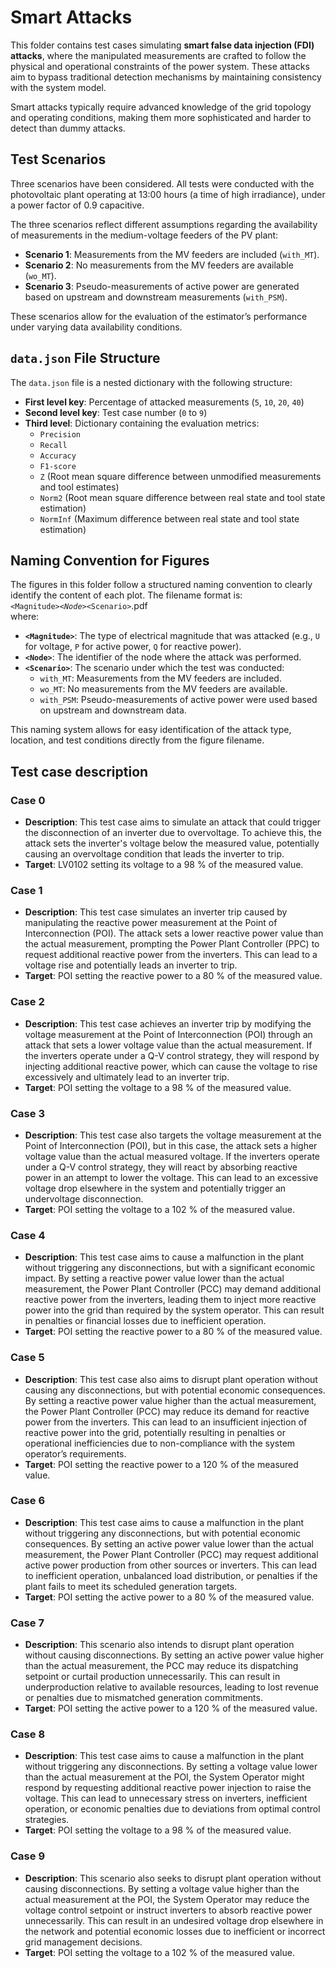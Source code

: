 # Smart Attacks

This folder contains test cases simulating **smart false data injection (FDI) attacks**, where the manipulated measurements are crafted to follow the physical and operational constraints of the power system. These attacks aim to bypass traditional detection mechanisms by maintaining consistency with the system model.

Smart attacks typically require advanced knowledge of the grid topology and operating conditions, making them more sophisticated and harder to detect than dummy attacks.

## Test Scenarios

Three scenarios have been considered. All tests were conducted with the photovoltaic plant operating at 13:00 hours (a time of high irradiance), under a power factor of 0.9 capacitive.

The three scenarios reflect different assumptions regarding the availability of measurements in the medium-voltage feeders of the PV plant:

- **Scenario 1**: Measurements from the MV feeders are included (`with_MT`).
- **Scenario 2**: No measurements from the MV feeders are available (`wo_MT`).
- **Scenario 3**: Pseudo-measurements of active power are generated based on upstream and downstream measurements (`with_PSM`).

These scenarios allow for the evaluation of the estimator’s performance under varying data availability conditions.

## `data.json` File Structure

The `data.json` file is a nested dictionary with the following structure:

- **First level key**: Percentage of attacked measurements (`5`, `10`, `20`, `40`)
- **Second level key**: Test case number (`0` to `9`)
- **Third level**: Dictionary containing the evaluation metrics:
  - `Precision`
  - `Recall`
  - `Accuracy`
  - `F1-score`
  - `Z` (Root mean square difference between unmodified measurements and tool estimates)
  - `Norm2` (Root mean square difference between real state and tool state estimation)
  - `NormInf` (Maximum difference between real state and tool state estimation)


## Naming Convention for Figures

The figures in this folder follow a structured naming convention to clearly identify the content of each plot. The filename format is:\
`<Magnitude>`_`<Node>`_`<Scenario>`.pdf\
where:

- **`<Magnitude>`**: The type of electrical magnitude that was attacked (e.g., `U` for voltage, `P` for active power, `Q` for reactive power).
- **`<Node>`**: The identifier of the node where the attack was performed.
- **`<Scenario>`**: The scenario under which the test was conducted:
  - `with_MT`: Measurements from the MV feeders are included.
  - `wo_MT`: No measurements from the MV feeders are available.
  - `with_PSM`: Pseudo-measurements of active power were used based on upstream and downstream data.

This naming system allows for easy identification of the attack type, location, and test conditions directly from the figure filename.
## Test case description

### **Case 0**
- **Description**: This test case aims to simulate an attack that could trigger the disconnection of an inverter due to overvoltage. To achieve this, the attack sets the inverter's voltage below the measured value, potentially causing an overvoltage condition that leads the inverter to trip.
- **Target**: LV0102 setting its voltage to a 98 % of the measured value.

### **Case 1**
- **Description**: This test case simulates an inverter trip caused by manipulating the reactive power measurement at the Point of Interconnection (POI). The attack sets a lower reactive power value than the actual measurement, prompting the Power Plant Controller (PPC) to request additional reactive power from the inverters. This can lead to a voltage rise and potentially leads an inverter to trip.
- **Target**: POI setting the reactive power to a 80 % of the measured value.

### **Case 2**
- **Description**: This test case achieves an inverter trip by modifying the voltage measurement at the Point of Interconnection (POI) through an attack that sets a lower voltage value than the actual measurement. If the inverters operate under a Q-V control strategy, they will respond by injecting additional reactive power, which can cause the voltage to rise excessively and ultimately lead to an inverter trip.
- **Target**: POI setting the voltage to a 98 % of the measured value.

### **Case 3**
- **Description**: This test case also targets the voltage measurement at the Point of Interconnection (POI), but in this case, the attack sets a higher voltage value than the actual measured voltage. If the inverters operate under a Q-V control strategy, they will react by absorbing reactive power in an attempt to lower the voltage. This can lead to an excessive voltage drop elsewhere in the system and potentially trigger an undervoltage disconnection.
- **Target**: POI setting the voltage to a 102 % of the measured value.

### **Case 4**
- **Description**: This test case aims to cause a malfunction in the plant without triggering any disconnections, but with a significant economic impact. By setting a reactive power value lower than the actual measurement, the Power Plant Controller (PCC) may demand additional reactive power from the inverters, leading them to inject more reactive power into the grid than required by the system operator. This can result in penalties or financial losses due to inefficient operation. 
- **Target**: POI setting the reactive power to a 80 % of the measured value. 

### **Case 5**
- **Description**: This test case also aims to disrupt plant operation without causing any disconnections, but with potential economic consequences. By setting a reactive power value higher than the actual measurement, the Power Plant Controller (PCC) may reduce its demand for reactive power from the inverters. This can lead to an insufficient injection of reactive power into the grid, potentially resulting in penalties or operational inefficiencies due to non-compliance with the system operator’s requirements.
- **Target**: POI setting the reactive power to a 120 % of the measured value.

### **Case 6**
- **Description**: This test case aims to cause a malfunction in the plant without triggering any disconnections, but with potential economic consequences. By setting an active power value lower than the actual measurement, the Power Plant Controller (PCC) may request additional active power production from other sources or inverters. This can lead to inefficient operation, unbalanced load distribution, or penalties if the plant fails to meet its scheduled generation targets.
- **Target**: POI setting the active power to a 80 % of the measured value. 

### **Case 7**
- **Description**: This scenario also intends to disrupt plant operation without causing disconnections. By setting an active power value higher than the actual measurement, the PCC may reduce its dispatching setpoint or curtail production unnecessarily. This can result in underproduction relative to available resources, leading to lost revenue or penalties due to mismatched generation commitments.
- **Target**: POI setting the active power to a 120 % of the measured value.

### **Case 8**
- **Description**: This test case aims to cause a malfunction in the plant without triggering any disconnections. By setting a voltage value lower than the actual measurement at the POI, the System Operator might respond by requesting additional reactive power injection to raise the voltage. This can lead to unnecessary stress on inverters, inefficient operation, or economic penalties due to deviations from optimal control strategies.
- **Target**: POI setting the voltage to a 98 % of the measured value. 

### **Case 9**
- **Description**: This scenario also seeks to disrupt plant operation without causing disconnections. By setting a voltage value higher than the actual measurement at the POI, the System Operator may reduce the voltage control setpoint or instruct inverters to absorb reactive power unnecessarily. This can result in an undesired voltage drop elsewhere in the network and potential economic losses due to inefficient or incorrect grid management decisions.
- **Target**: POI setting the voltage to a 102 % of the measured value. 
